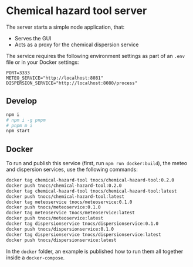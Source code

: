 # Chemical hazard tool server

The server starts a simple node application, that:

- Serves the GUI
- Acts as a proxy for the chemical dispersion service

The service requires the following environment settings as part of an `.env` file or in your Docker settings:

```env
PORT=3333
METEO_SERVICE="http://localhost:8081"
DISPERSION_SERVICE="http://localhost:8080/process"
```

## Develop

```bash
npm i
# npm i -g pnpm
# pnpm m i
npm start
```

## Docker

To run and publish this service (first, run `npm run docker:build`), the meteo and dispersion services, use the following commands:

```bash
docker tag chemical-hazard-tool tnocs/chemical-hazard-tool:0.2.0
docker push tnocs/chemical-hazard-tool:0.2.0
docker tag chemical-hazard-tool tnocs/chemical-hazard-tool:latest
docker push tnocs/chemical-hazard-tool:latest
docker tag meteoservice tnocs/meteoservice:0.1.0
docker push tnocs/meteoservice:0.1.0
docker tag meteoservice tnocs/meteoservice:latest
docker push tnocs/meteoservice:latest
docker tag dispersionservice tnocs/dispersionservice:0.1.0
docker push tnocs/dispersionservice:0.1.0
docker tag dispersionservice tnocs/dispersionservice:latest
docker push tnocs/dispersionservice:latest
```

In the `docker` folder, an example is published how to run them all together inside a `docker-compose`.
